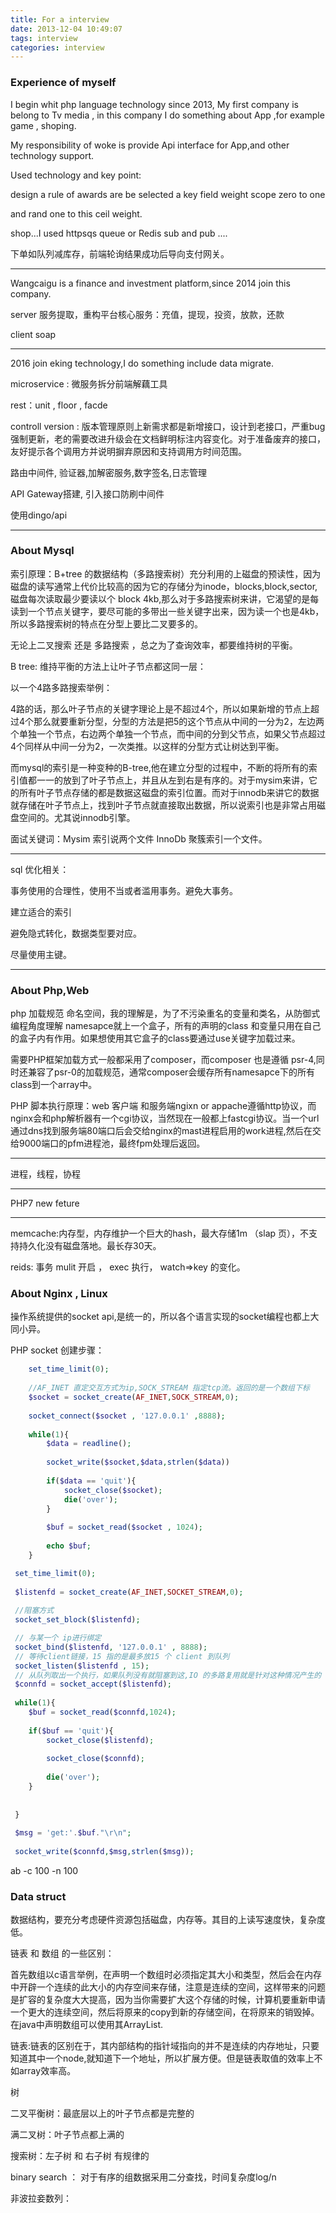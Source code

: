 ```yaml
---
title: For a interview
date: 2013-12-04 10:49:07
tags: interview
categories: interview
---
```


### Experience of myself

I begin whit php language technology since 2013, My first company is belong to Tv media , in this company I do something about App ,for example game , shoping.

My responsibility of woke is provide Api interface for App,and other technology support.

Used technology and key point:

design a rule of awards are be selected a key field weight scope zero to one 

and rand one to this ceil weight.

shop...I used httpsqs queue or Redis sub and pub ....

下单如队列减库存，前端轮询结果成功后导向支付网关。

-------

Wangcaigu is a finance and investment platform,since 2014 join this company.

server 服务提取，重构平台核心服务：充值，提现，投资，放款，还款

client soap 

------

2016 join eking technology,I do something include data migrate.

microservice : 微服务拆分前端解藕工具

rest：unit , floor , facde 

controll version : 版本管理原则上新需求都是新增接口，设计到老接口，严重bug强制更新，老的需要改进升级会在文档鲜明标注内容变化。对于准备废弃的接口，友好提示各个调用方并说明摒弃原因和支持调用方时间范围。


路由中间件, 验证器,加解密服务,数字签名,日志管理

API Gateway搭建, 引入接口防刷中间件

使用dingo/api

------

### About Mysql

索引原理：B+tree 的数据结构（多路搜索树）充分利用的上磁盘的预读性，因为磁盘的读写通常上代价比较高的因为它的存储分为inode，blocks,block,sector,磁盘每次读取最少要读以个 block 4kb,那么对于多路搜索树来讲，它渴望的是每读到一个节点关键字，要尽可能的多带出一些关键字出来，因为读一个也是4kb，所以多路搜索树的特点在分型上要比二叉要多的。

无论上二叉搜索 还是 多路搜索 ，总之为了查询效率，都要维持树的平衡。

B tree: 维持平衡的方法上让叶子节点都这同一层：

以一个4路多路搜索举例：

4路的话，那么叶子节点的关键字理论上是不超过4个，所以如果新增的节点上超过4个那么就要重新分型，分型的方法是把5的这个节点从中间的一分为2，左边两个单独一个节点，右边两个单独一个节点，而中间的分到父节点，如果父节点超过4个同样从中间一分为2，一次类推。以这样的分型方式让树达到平衡。

而mysql的索引是一种变种的B-tree,他在建立分型的过程中，不断的将所有的索引值都一一的放到了叶子节点上，并且从左到右是有序的。对于mysim来讲，它的所有叶子节点存储的都是数据这磁盘的索引位置。而对于innodb来讲它的数据就存储在叶子节点上，找到叶子节点就直接取出数据，所以说索引也是非常占用磁盘空间的。尤其说innodb引擎。

面试关键词：Mysim 索引说两个文件 InnoDb 聚簇索引一个文件。

------

sql 优化相关：

事务使用的合理性，使用不当或者滥用事务。避免大事务。

建立适合的索引

避免隐式转化，数据类型要对应。

尽量使用主键。

------



### About Php,Web

php 加载规范 命名空间，我的理解是，为了不污染重名的变量和类名，从防御式编程角度理解 namesapce就上一个盒子，所有的声明的class 和变量只用在自己的盒子内有作用。如果想使用其它盒子的class要通过use关键字加载过来。

需要PHP框架加载方式一般都采用了composer，而composer 也是遵循 psr-4,同时还兼容了psr-0的加载规范，通常composer会缓存所有namesapce下的所有class到一个array中。

PHP 脚本执行原理：web 客户端 和服务端ngixn or appache遵循http协议，而nginx会和php解析器有一个cgi协议，当然现在一般都上fastcgi协议。当一个url通过dns找到服务端80端口后会交给nginx的mast进程启用的work进程,然后在交给9000端口的pfm进程池，最终fpm处理后返回。

---

进程，线程，协程

----

PHP7 new feture

----

memcache:内存型，内存维护一个巨大的hash，最大存储1m （slap 页），不支持持久化没有磁盘落地。最长存30天。

reids: 事务 mulit 开启 ， exec 执行， watch=>key 的变化。


### About Nginx , Linux 

操作系统提供的socket api,是统一的，所以各个语言实现的socket编程也都上大同小异。

PHP socket 创建步骤：

```php
    set_time_limit(0);
    
    //AF_INET 直定交互方式为ip,SOCK_STREAM 指定tcp流。返回的是一个数组下标
    $socket = socket_create(AF_INET,SOCK_STREAM,0);
    
    socket_connect($socket , '127.0.0.1' ,8888);
    
    while(1){
        $data = readline();
        
        socket_write($socket,$data,strlen($data))
        
        if($data == 'quit'){
            socket_close($socket);
            die('over');
        }
        
        $buf = socket_read($socket , 1024);
        
        echo $buf;
    }

```

```php
 set_time_limit(0);
 
 $listenfd = socket_create(AF_INET,SOCKET_STREAM,0);
 
 //阻塞方式
 socket_set_block($listenfd);

 // 与某一个 ip进行绑定
 socket_bind($listenfd, '127.0.0.1' , 8888);
 // 等待client链接，15 指的是最多放15 个 client 到队列
 socket_listen($listenfd , 15);
 // 从队列取出一个执行，如果队列没有就阻塞到这,IO 的多路复用就是针对这种情况产生的 分为 epoll 和 select ,操作系统提供的api.
 $connfd = socket_accept($listenfd);
 
 while(1){
    $buf = socket_read($connfd,1024);
 
    if($buf == 'quit'){
        socket_close($listenfd);
        
        socket_close($connfd);
        
        die('over');
    }
    
    
 }
 
 $msg = 'get:'.$buf."\r\n";
 
 socket_write($connfd,$msg,strlen($msg));
```


ab -c 100 -n 100 

### Data struct

数据结构，要充分考虑硬件资源包括磁盘，内存等。其目的上读写速度快，复杂度低。

链表 和 数组 的一些区别：

首先数组以c语言举例，在声明一个数组时必须指定其大小和类型，然后会在内存中开辟一个连续的此大小的内存空间来存储，注意是连续的空间，这样带来的问题是扩容的复杂度大大提高，因为当你需要扩大这个存储的时候，计算机要重新申请一个更大的连续空间，然后将原来的copy到新的存储空间，在将原来的销毁掉。在java中声明数组可以使用其ArrayList.

链表:链表的区别在于，其内部结构的指针域指向的并不是连续的内存地址，只要知道其中一个node,就知道下一个地址，所以扩展方便。但是链表取值的效率上不如array效率高。

树

二叉平衡树：最底层以上的叶子节点都是完整的

满二叉树：叶子节点都上满的

搜索树：左子树 和 右子树 有规律的

binary search ： 对于有序的组数据采用二分查找，时间复杂度log/n

非波拉妾数列：